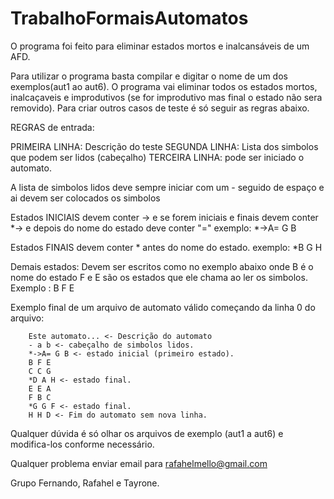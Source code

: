 # TrabalhoFormaisAutomatos

O programa foi feito para eliminar estados mortos e inalcansáveis de um AFD.

  Para utilizar o programa basta compilar e digitar o nome de um dos exemplos(aut1 ao aut6). O programa vai eliminar todos os estados
  mortos, inalcaçaveis e improdutivos (se for improdutivo mas final o estado não sera removido). Para criar outros casos de teste é só seguir as regras abaixo.


REGRAS de entrada:

  PRIMEIRA LINHA: Descrição do teste
  SEGUNDA LINHA: Lista dos simbolos que podem ser lidos (cabeçalho)
  TERCEIRA LINHA: pode ser iniciado o automato.

  A lista de simbolos lidos deve sempre iniciar com um - seguido de espaço e ai devem ser colocados os simbolos

  Estados INICIAIS devem conter -> e se forem iniciais e finais devem conter *-> e depois do nome do estado deve conter "="
  exemplo: *->A= G B

  Estados FINAIS devem conter * antes do nome do estado.
  exemplo: *B G H

  Demais estados: Devem ser escritos como no exemplo abaixo onde B é o nome do estado F e E são os estados que ele chama ao ler os simbolos.
  Exemplo : B F E

  Exemplo final de um arquivo de automato válido começando da linha 0 do arquivo:

        Este automato... <- Descrição do automato
        - a b <- cabeçalho de simbolos lidos.
        *->A= G B <- estado inicial (primeiro estado).
        B F E
        C C G
        *D A H <- estado final.
        E E A
        F B C
        *G G F <- estado final.
        H H D <- Fim do automato sem nova linha.

Qualquer dúvida é só olhar os arquivos de exemplo (aut1 a aut6) e modifica-los conforme necessário.

Qualquer problema enviar email para rafahelmello@gmail.com

Grupo Fernando, Rafahel e Tayrone.
